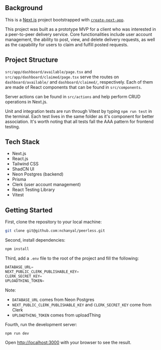 ## Background

This is a [Next.js](https://nextjs.org) project bootstrapped with [`create-next-app`](https://nextjs.org/docs/app/api-reference/cli/create-next-app).

This project was built as a prototype MVP for a client who was interested in a peer-to-peer delivery service. Core functionalities include user
account management, the ability to post, view, and delete delivery requests, as well as the capability for users to claim and fulfill posted requests.

## Project Structure

`src/app/dashboard/available/page.tsx` and `src/app/dashboard/claimed/page.tsx` serve the routes on `dashboard/available/` and `dashboard/claimed/`,
respectively. Each of them are made of React components that can be found in `src/components`.

Server actions can be found in `src/actions` and help perform CRUD operations in Next.js.

Unit and integration tests are run through Vitest by typing `npm run test` in the terminal. Each test lives in the same folder as it's component
for better association. It's worth noting that all tests fall the AAA pattern for frontend testing.

## Tech Stack

- Next.js
- React.js
- Tailwind CSS
- ShadCN UI
- Neon Postgres (backend)
- Prisma
- Clerk (user account management)
- React Testing Library
- Vitest

## Getting Started

First, clone the repository to your local machine:

```bash
git clone git@github.com:nchanyal/peerless.git
```

Second, install dependencies:

```bash
npm install
```

Third, add a `.env` file to the root of the project and fill the following:

```js
DATABASE_URL=
NEXT_PUBLIC_CLERK_PUBLISHABLE_KEY=
CLERK_SECRET_KEY=
UPLOADTHING_TOKEN=
```

Note:

- `DATABASE_URL` comes from Neon Postgres
- `NEXT_PUBLIC_CLERK_PUBLISHABLE_KEY` and `CLERK_SECRET_KEY` come from Clerk
- `UPLOADTHING_TOKEN` comes from uploadThing

Fourth, run the development server:

```bash
npm run dev
```

Open [http://localhost:3000](http://localhost:3000) with your browser to see the result.
